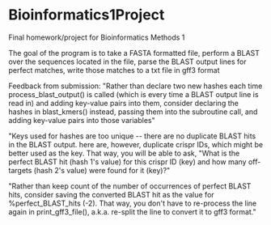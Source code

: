 # Bioinformatics1Project
Final homework/project for Bioinformatics Methods 1

The goal of the program is to take a FASTA formatted file, perform a BLAST over the sequences located in the file, parse the BLAST output lines for perfect matches, write those matches to a txt file in gff3 format

Feedback from submission: 
"Rather than declare two new hashes each time process_blast_output() is called (which is every time a BLAST output line is read in) and adding key-value pairs into them, consider declaring the hashes in blast_kmers() instead, passing them into the subroutine call, and adding key-value pairs into those variables"

"Keys used for hashes are too unique -- there are no duplicate BLAST hits in the BLAST output. here are, however, duplicate crispr IDs, which might be better used as the key. That way, you will be able to ask, "What is the perfect BLAST hit (hash 1's value) for this crispr ID (key) and how many off-targets (hash 2's value) were found for it (key)?"

"Rather than keep count of the number of occurrences of perfect BLAST hits, consider saving the converted BLAST hit as the value for %perfect_BLAST_hits (-2). That way, you don't have to re-process the line again in print_gff3_file(), a.k.a. re-split the line to convert it to gff3 format."
